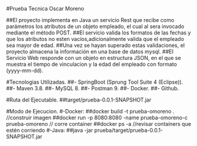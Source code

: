 #Prueba Tecnica Oscar Moreno

##El proyecto implementa en Java un servicio Rest que recibe como parámetros los atributos de un objeto empleado, el cual al sera invocado mediante el método POST.
##El servicio valida los formatos de las fechas y que los atributos no esten vacíos,adicionalmente valida que el empleado sea mayor de edad. 
##Una vez se hayan superado estas validaciones, el proyecto almacena la información en una base de datos mysql.
##El Servicio Web responde con un objeto en estructura JSON, en el que se muestra el tiempo de vinculacion y la edad del empleado con formato (yyyy-mm-dd).

#Tecnologias Utilizadas.
##- SpringBoot (Sprung Tool Suite 4 (Eclipse)).
##- Maven 3.8.
##- MySQL 8.
##- Postman 9.
##- Docker.
##- Github.

#Ruta del Ejecutable.
##target/prueba-0.0.1-SNAPSHOT.jar

#Modo de Ejecucion.
#-Docker:
##docker build -t prueba-omoreno . //construir imagen
##docker run -p 8080:8080 -name prueba-omoreno-c prueba-omoreno // corre container
##docker ps -a //revisar containers que estén corriendo
#-Java:
##java -jar prueba/target/prueba-0.0.1-SNAPSHOT.jar

